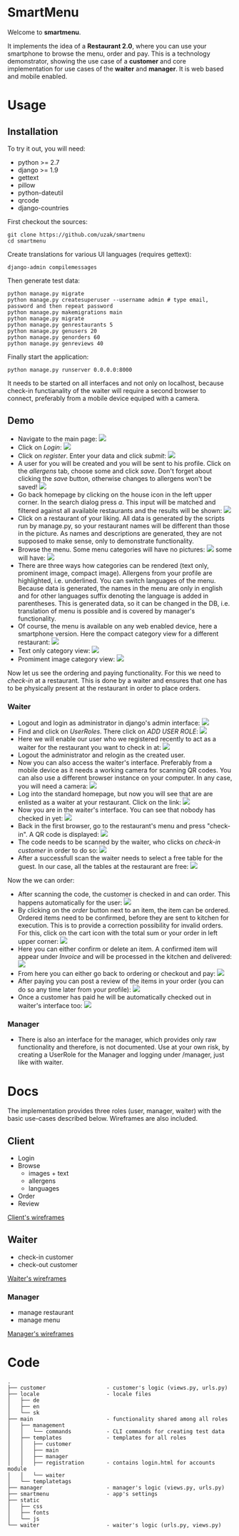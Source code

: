 # SmartMenu
Welcome to **smartmenu**. 

It implements the idea of a **Restaurant 2.0**, where you can use your smartphone to browse the menu, order and pay. This is a technology demonstrator, showing the use case of a **customer** and core implementation for use cases of the **waiter** and **manager**. It is web based and mobile enabled.


# Usage
## Installation
To try it out, you will need:

* python >= 2.7
* django >= 1.9
* gettext
* pillow
* python-dateutil
* qrcode
* django-countries

First checkout the sources:

	git clone https://github.com/uzak/smartmenu
	cd smartmenu
	
Create translations for various UI languages (requires gettext):
	
	django-admin compilemessages

Then generate test data:

	python manage.py migrate
	python manage.py createsuperuser --username admin # type email, password and then repeat password
	python manage.py makemigrations main
	python manage.py migrate
	python manage.py genrestaurants 5
	python manage.py genusers 20
	python manage.py genorders 60
	python manage.py genreviews 40

Finally start the application:

	python manage.py runserver 0.0.0.0:8000
	
It needs to be started on all interfaces and not only on localhost, because check-in functianality of the waiter will require a second browser to connect, preferably from a mobile device equiped with a camera.
	
## Demo

* Navigate to the main page: ![](docs/imgs/homepage.png)
* Click on *Login*: ![](docs/imgs/login.png) 
* Click on *register*. Enter your data and click *submit*: ![](docs/imgs/register.png)
* A user for you will be created and you will be sent to his profile. Click on the *allergens* tab, choose some and click *save*. Don't forget about clicking the *save* button, otherwise changes to allergens won't be saved! ![](docs/imgs/allergens.png)
* Go back homepage by clicking on the house icon in the left upper corner. In the search dialog press *a*. This input will be matched and filtered against all available restaurants and the results will be shown: ![](docs/imgs/search.png)
* Click on a restaurant of your liking. All data is generated by the scripts run by manage.py, so your restaurant names will be different than those in the picture. As names and descriptions are generated, they are not supposed to make sense, only to demonstrate functionality.
* Browse the menu. Some menu categories will have no pictures: ![](docs/imgs/menu_no_images.png) some will have: ![](docs/imgs/menu_images.png)
* There are three ways how categories can be rendered (text only, prominent image, compact image). Allergens from your profile are highlighted, i.e. underlined. You can switch languages of the menu. Because data is generated, the names in the menu are only in english and for other languages suffix denoting the language is added in parentheses. This is generated data, so it can be changed in the DB, i.e. translation of menu is possible and is covered by manager's functionality.
* Of course, the menu is available on any web enabled device, here a smartphone version. Here the compact category view for a different restaurant: ![](docs/imgs/mobile_menu_compact.png)
* Text only category view: ![](docs/imgs/mobile_menu_text.png)
* Promiment image category view: ![](docs/imgs/mobile_menu_image.png)


Now let us see the ordering and paying functionality. For this we need to *check-in* at a restaurant. This is done by a waiter and ensures that one has to be physically present at the restaurant in order to place orders.

### Waiter
* Logout and login as administrator in django's admin interface: ![](docs/imgs/admin_login.png)
* Find and click on *UserRoles*. There click on *ADD USER ROLE*: ![](docs/imgs/user_roles.png)
* Here we will enable our user who we registered recently to act as a waiter for the restaurant you want to check in at: ![](docs/imgs/add_user_role.png)
* Logout the administrator and relogin as the created user. 
* Now you can also access the waiter's interface. Preferably from a mobile device as it needs a working camera for scanning QR codes. You can also use a different browser instance on your computer. In any case, you will need a camera: ![](docs/imgs/waiter_login.png)
* Log into the standard homepage, but now you will see that are are enlisted as a waiter at your restaurant. Click on the link: ![](docs/imgs/waiter_customer_homepage.png)
* Now you are in the waiter's interface. You can see that nobody has checked in yet: ![](docs/imgs/waiter_homepage_empty.png)
* Back in the first browser, go to the restaurant's menu and press "check-in". A QR code is displayed: ![](docs/imgs/check_in.png)
* The code needs to be scanned by the waiter, who clicks on *check-in customer* in order to do so: ![](docs/imgs/waiter_check_in.png)
* After a successfull scan the waiter needs to select a free table for the guest. In our case, all the tables at the restaurant are free: ![](docs/imgs/waiter_select_table.png)

Now the we can order:

* After scanning the code, the customer is checked in and can order. This happens automatically for the user: ![](docs/imgs/checked_in.png)
* By clicking on the *order* button next to an item, the item can be ordered. Ordered items need to be confirmed, before they are sent to kitchen for execution. This is to provide a correction possibility for invalid orders. For this, click on the cart icon with the total sum or your order in left upper corner: ![](docs/imgs/confirm.png)
* Here you can either confirm or delete an item. A confirmed item will appear under *Invoice* and will be processed in the kitchen and delivered: ![](docs/imgs/confirmed.png) 
* From here you can either go back to ordering or checkout and pay: ![](docs/imgs/checkout.png)
* After paying you can post a review of the items in your order (you can do so any time later from your profile): ![](docs/imgs/pay.png)
* Once a customer has paid he will be automatically checked out in waiter's interface too:
 ![](docs/imgs/waiter_checked_out.png)


### Manager
* There is also an interface for the manager, which provides only raw functionality and therefore, is not documented. Use at your own risk, by creating a UserRole for the Manager and logging under /manager, just like with waiter.


# Docs 
The implementation provides three roles (user, manager, waiter) with the basic use-cases described below. Wireframes are also included.

## Client
* Login
* Browse
	* images + text
	* allergens
	* languages
* Order
* Review

[Client's wireframes](docs/wireframes/user.pdf)
 
## Waiter
* check-in customer
* check-out customer

[Waiter's wireframes](docs/wireframes/waiter.pdf)


### Manager
* manage restaurant
* manage menu

[Manager's wireframes](docs/wireframes/manager.pdf)


# Code
	.
	├── customer                   - customer's logic (views.py, urls.py)
	├── locale                     - locale files
	│   ├── de
	│   ├── en
	│   └── sk
	├── main                       - functionality shared among all roles
	│   ├── management
	│   │   └── commands           - CLI commands for creating test data
	│   ├── templates              - templates for all roles
	│   │   ├── customer
	│   │   ├── main
	│   │   ├── manager
	│   │   ├── registration       - contains login.html for accounts module
	│   │   └── waiter
	│   └── templatetags
	├── manager                    - manager's logic (views.py, urls.py)
	├── smartmenu                  - app's settings
	├── static
	│   ├── css
	│   ├── fonts
	│   └── js
	└── waiter                     - waiter's logic (urls.py, views.py)

